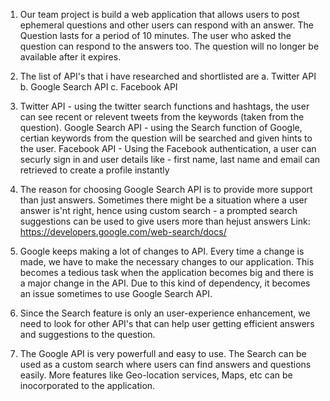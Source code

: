 1. Our team project is build a web application that allows users to post ephemeral questions and other users can respond with an answer. The Question lasts for a period of 10 minutes. The user who asked the question can respond to the answers too. The question will no longer be available after it expires.

2. The list of API's that i have researched and shortlisted are
	a. Twitter API 
	b. Google Search API
	c. Facebook API
 
3. Twitter API - using the twitter search functions and hashtags, the user can see recent or relevent tweets from the keywords (taken from the question).
   Google Search API - using the Search function of Google, certian keywords from the question will be searched and given hints to the user.
   Facebook API - Using the Facebook authentication, a user can securly sign in and user details like - first name, last name and email can retrieved to create a profile instantly

4. The reason for choosing Google Search API is to provide more support than just answers. Sometimes there might be a situation where a user answer is'nt right, hence using custom search - a prompted search suggestions can be used to give users more than hejust answers
Link: https://developers.google.com/web-search/docs/

5. Google keeps making a lot of changes to API. Every time a change is made, we have to make the necessary changes to our application. This becomes a tedious task when the application becomes big and there is a major change in the API. Due to this kind of dependency, it becomes an issue sometimes to use Google Search API.

6. Since the Search feature is only an user-experience enhancement, we need to look for other API's that can help user getting efficient answers and suggestions to the question.

7. The Google API is very powerfull and easy to use. The Search can be used as a custom search where users can find answers and questions easily. More features like Geo-location services, Maps, etc can be inocorporated to the application.

